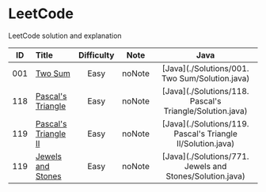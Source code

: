 # LeetCode
LeetCode solution and explanation


| ID | Title | Difficulty | Note | Java |
|----|:--|:--:|:--:|:--:|
|001|[Two Sum](https://leetcode.com/problems/two-sum/)|Easy|noNote|[Java](./Solutions/001. Two Sum/Solution.java)
|118|[Pascal's Triangle](https://leetcode.com/problems/pascals-triangle/)|Easy|noNote|[Java](./Solutions/118. Pascal's Triangle/Solution.java)
|119|[Pascal's Triangle II](https://leetcode.com/problems/pascals-triangle-ii/)|Easy|noNote|[Java](./Solutions/119. Pascal's Triangle II/Solution.java)
|119|[Jewels and Stones](https://leetcode.com/problems/jewels-and-stones/description/)|Easy|noNote|[Java](./Solutions/771. Jewels and Stones/Solution.java)

